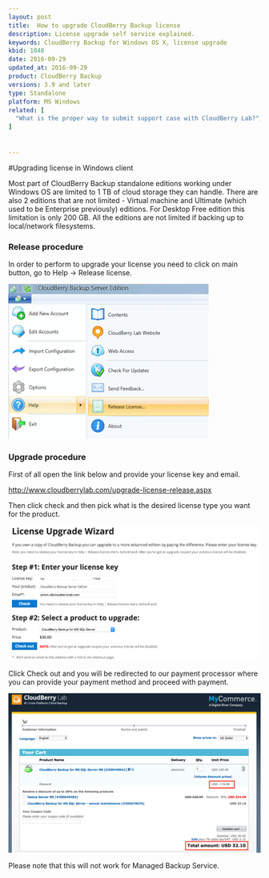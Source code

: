 ```yaml
---
layout: post
title:  How to upgrade CloudBerry Backup license
description: License upgrade self service explained.
keywords: CloudBerry Backup for Windows OS X, license upgrade
kbid: 1048
date: 2016-09-29
updated_at: 2016-09-29
product: CloudBerry Backup
versions: 3.9 and later
type: Standalone
platform: MS Windows
related: [
  "What is the proper way to submit support case with CloudBerry Lab?",
]


---
```

#Upgrading license in Windows client

Most part of CloudBerry Backup standalone editions working under Windows OS are limited to 1 TB of cloud storage they can handle. There are also 2 editions that are not limited - Virtual machine and Ultimate (which used to be Enterprise previously) editions. For Desktop Free edition this limitation is only 200 GB. All the editions are not limited if backing up to local/network filesystems.

### Release procedure

In order to perform to upgrade your license you need to click on main button, go to Help -&gt; Release license.

![ CloudBerry Backup for Mac OS X logs from GUI](/images/1048releaseliccbbwin.png)

### Upgrade procedure

First of all open the link below and provide your license key and email.

http://www.cloudberrylab.com/upgrade-license-release.aspx

Then click check and then pick what is the desired license type you want for the product.

![ CloudBerry Backup for Mac OS X (CLI with logs, configuration output)](/images/1048releaselicweb.png)

Click Check out and you will be redirected to our payment processor where you can provide your payment method and proceed with payment.

![ CloudBerry Backup for Mac OS X (CLI with logs, configuration output)](/images/1048licupgradecheckout.png)

Please note that this will not work for Managed Backup Service.